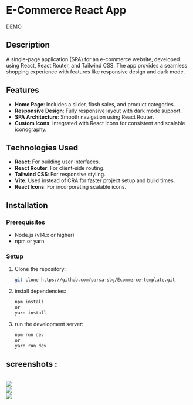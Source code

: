 # E-Commerce React App

[DEMO](https://ecommerce-template-omega.vercel.app/)

## Description

A single-page application (SPA) for an e-commerce website, developed using React, React Router, and Tailwind CSS. The app provides a seamless shopping experience with features like responsive design and dark mode.

## Features

- **Home Page**: Includes a slider, flash sales, and product categories.
- **Responsive Design**: Fully responsive layout with dark mode support.
- **SPA Architecture**: Smooth navigation using React Router.
- **Custom Icons**: Integrated with React Icons for consistent and scalable iconography.

## Technologies Used

- **React**: For building user interfaces.
- **React Router**: For client-side routing.
- **Tailwind CSS**: For responsive styling.
- **Vite**: Used instead of CRA for faster project setup and build times.
- **React Icons**: For incorporating scalable icons.

## Installation

### Prerequisites

- Node.js (v14.x or higher)
- npm or yarn

### Setup

1. Clone the repository:
   ```bash
   git clone https://github.com/parsa-sbg/Ecommerce-template.git

2. install dependencies:
    ```bash
    npm install
    or
    yarn install

3. run the development server:
    ```bash
    npm run dev
    or
    yarn run dev
## screenshots :

<br/>

<img src="./public/screenshots/Screenshot1.png" />

<br/>

<img src="./public/screenshots/Screenshot2.png" />

<br/>

<img src="./public/screenshots/Screenshot3.png"/>